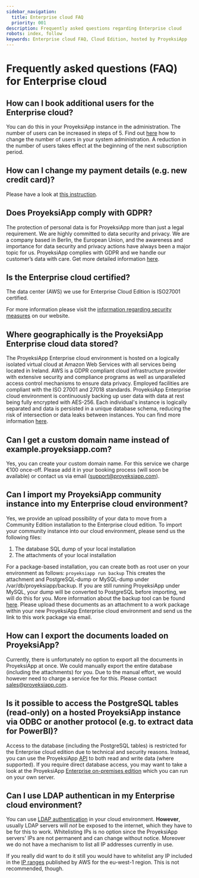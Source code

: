 ```yaml
---
sidebar_navigation:
  title: Enterprise cloud FAQ
  priority: 001
description: Frequently asked questions regarding Enterprise cloud
robots: index, follow
keywords: Enterprise cloud FAQ, Cloud Edition, hosted by ProyeksiApp
---
```


# Frequently asked questions (FAQ) for Enterprise cloud

## How can I book additional users for the Enterprise cloud?

You can do this in your ProyeksiApp instance in the administration. The number of users can be increased in steps of 5. Find out [here](../manage-cloud-subscription/#upgrade-or-downgrade-subscription) how to change the number of users in your system administration. A reduction in the number of users takes effect at the beginning of the next subscription period.

## How can I change my payment details (e.g. new credit card)?

Please have a look at [this instruction](../manage-cloud-subscription/).


## Does ProyeksiApp comply with GDPR?

The protection of personal data is for ProyeksiApp more than just a legal requirement. We are highly committed to data security and privacy. We are a company based in Berlin, the European Union, and the awareness and importance for data security and privacy actions have always been a major topic for us. ProyeksiApp complies with GDPR and we handle our customer’s data with care. Get more detailed information [here](https://www.proyeksi.id/gdpr-compliance/).

## Is the Enterprise cloud certified?

The data center (AWS) we use for Enterprise Cloud Edition is ISO27001 certified.

For more information please visit the [information regarding security measures](https://www.proyeksi.id/legal/data-processing-agreement/technical-and-organizational-data-security-measures) on our website.

## Where geographically is the ProyeksiApp Enterprise cloud data stored?

The ProyeksiApp Enterprise cloud environment is hosted on a logically isolated virtual cloud at Amazon Web Services with all services being located in Ireland. AWS is a GDPR compliant cloud infrastructure provider with extensive security and compliance programs as well as unparalleled access control mechanisms to ensure data privacy. Employed facilities are compliant with the ISO 27001 and 27018 standards. ProyeksiApp Enterprise cloud environment is continuously backing up user data with data at rest being fully encrypted with AES-256. Each individual's instance is logically separated and data is persisted in a unique database schema, reducing the risk of intersection or data leaks between instances. You can find more information [here](https://www.proyeksi.id/gdpr-compliance/).


## Can I get a custom domain name instead of example.proyeksiapp.com?

Yes, you can create your custom domain name. For this service we charge €100 once-off. Please add it in your booking process (will soon be available) or contact us via email (support@proyeksiapp.com).

## Can I import my ProyeksiApp community instance into my Enterprise cloud environment?

Yes, we provide an upload possibility of your data to move from a Community Edition installation to the Enterprise cloud edition.
To import your community instance into our cloud environment, please send us the following files:

1. The database SQL dump of your local installation
2. The attachments of your local installation

For a package-based installation, you can create both as root user on your environment as follows: `proyeksiapp run backup`
This creates the attachment and PostgreSQL-dump or MySQL-dump under /var/db/proyeksiapp/backup.
If you are still running ProyeksiApp under MySQL, your dump will be converted to PostgreSQL before importing, we will do this for you. More information about the backup tool can be found [here](../../../installation-and-operations/operation/backing-up/).
Please upload these documents as an attachment to a work package within your new ProyeksiApp Enterprise cloud environment and send us the link to this work package via email.

## How can I export the documents loaded on ProyeksiApp?

Currently, there is unfortunately no option to export all the documents in ProyeksiApp at once. We could manually export the entire database (including the attachments) for you. Due to the manual effort, we would however need to charge a service fee for this. Please contact sales@proyeksiapp.com.

## Is it possible to access the PostgreSQL tables (read-only) on a hosted ProyeksiApp instance via ODBC or another protocol (e.g. to extract data for PowerBI)?

Access to the database (including the PostgreSQL tables) is restricted for the Enterprise cloud edition due to technical and security reasons. Instead, you can use the ProyeksiApp [API](../../../api) to both read and write data (where supported). If you require direct database access, you may want to take a look at the ProyeksiApp [Enterprise on-premises edition](https://www.proyeksi.id/enterprise-edition) which you can run on your own server.

## Can I use LDAP authentican in my Enterprise cloud environment?

You can use [LDAP authentication](../../../system-admin-guide/authentication/ldap-authentication/) in your
cloud environment. **However**, usually LDAP servers will _not_ be exposed to the internet, which they have to be for this to work.
Whitelisting IPs is no option since the ProyeksiApp servers' IPs are not permanent and can change without notice.
Moreover we do not have a mechanism to list all IP addresses currently in use.

If you really did want to do it still you would have to whitelist any IP included in the [IP ranges](https://ip-ranges.amazonaws.com/ip-ranges.json) published by AWS for the eu-west-1 region. This is not recommended, though.
